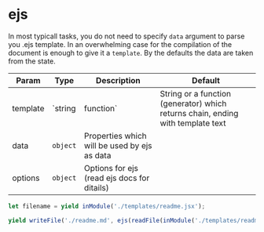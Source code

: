 ejs
==

In most typicall tasks, you do not need to specify `data` argument to parse you .ejs template.
In an overwhelming case for the compilation of the document is enough to give it a `template`.
By the defaults the data are taken from the state.

| Param  | Type                | Description  | Default   |
| ------ | ------------------- | ------------ | --------- |
| template | `string|function` | String or a function (generator) which returns chain, ending with template text | 
| data | `object` | Properties which will be used by ejs as data | 
| options | `object` | Options for ejs (read ejs docs for ditails) | 




```js
let filename = yield inModule('./templates/readme.jsx');
```
```js
yield writeFile('./readme.md', ejs(readFile(inModule('./templates/readme.jsx'))));
```

